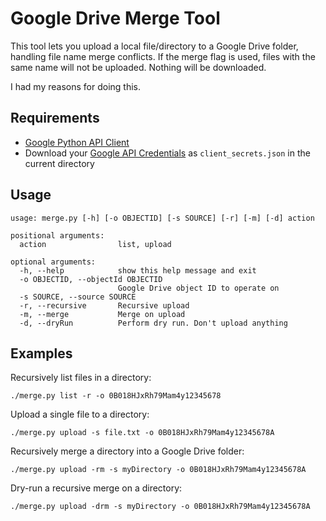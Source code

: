 # Google Drive Merge Tool

This tool lets you upload a local file/directory to a Google Drive folder, handling file name merge conflicts. If the merge flag is used, files with the same name will not be uploaded. Nothing will be downloaded.

I had my reasons for doing this.

## Requirements

- [Google Python API Client](https://developers.google.com/api-client-library/python/start/get_started)
- Download your [Google API Credentials](https://console.developers.google.com/apis/credentials) as `client_secrets.json` in the current directory

## Usage

```
usage: merge.py [-h] [-o OBJECTID] [-s SOURCE] [-r] [-m] [-d] action

positional arguments:
  action                list, upload

optional arguments:
  -h, --help            show this help message and exit
  -o OBJECTID, --objectId OBJECTID
                        Google Drive object ID to operate on
  -s SOURCE, --source SOURCE
  -r, --recursive       Recursive upload
  -m, --merge           Merge on upload
  -d, --dryRun          Perform dry run. Don't upload anything
```

## Examples

Recursively list files in a directory:

`./merge.py list -r -o 0B018HJxRh79Mam4y12345678`

Upload a single file to a directory:

`./merge.py upload -s file.txt -o 0B018HJxRh79Mam4y12345678A`

Recursively merge a directory into a Google Drive folder:

`./merge.py upload -rm -s myDirectory -o 0B018HJxRh79Mam4y12345678A`

Dry-run a recursive merge on a directory:

`./merge.py upload -drm -s myDirectory -o 0B018HJxRh79Mam4y12345678A`

